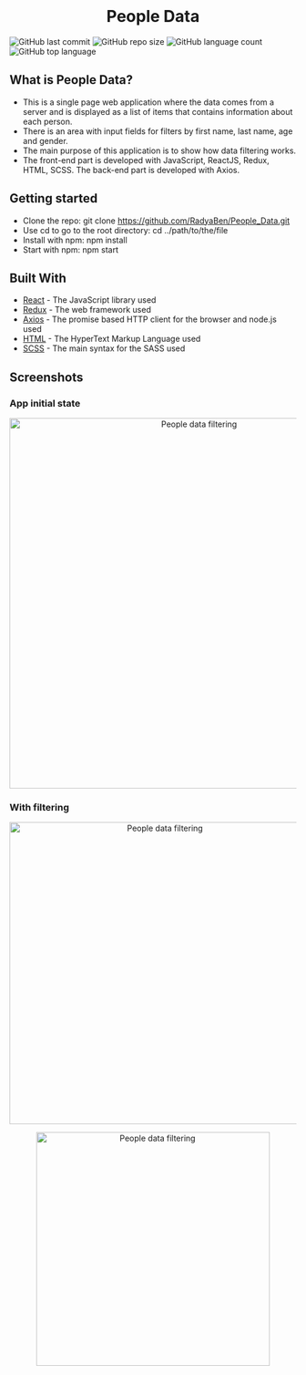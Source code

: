 <div align="center">
  <br>
  <h1>People Data</h1>
</div>

![GitHub last commit](https://img.shields.io/github/last-commit/RadyaBen/People_Data?style=plastic)
![GitHub repo size](https://img.shields.io/github/repo-size/RadyaBen/People_Data?style=plastic)
![GitHub language count](https://img.shields.io/github/languages/count/RadyaBen/People_Data?style=plastic)
![GitHub top language](https://img.shields.io/github/languages/top/RadyaBen/People_Data?style=plastic)

## What is People Data?

* This is a single page web application where the data comes from a server and is displayed as a list of items that contains information about each person. 
* There is an area with input fields for filters by first name, last name, age and gender. 
* The main purpose of this application is to show how data filtering works.
* The front-end part is developed with JavaScript, ReactJS, Redux, HTML, SCSS. The back-end part is developed with Axios.

## Getting started

* Clone the repo: git clone https://github.com/RadyaBen/People_Data.git
* Use cd to go to the root directory: cd ../path/to/the/file
* Install with npm: npm install
* Start with npm: npm start

## Built With

* [React](https://ru.reactjs.org/) - The JavaScript library used
* [Redux](https://redux.js.org/) - The web framework used
* [Axios](https://axios-http.com/) - The promise based HTTP client for the browser and node.js used
* [HTML](https://developer.mozilla.org/ru/docs/Web/HTML) - The HyperText Markup Language used
* [SCSS](https://sass-lang.com/) - The main syntax for the SASS used

## Screenshots

### App initial state 
<p align="center">
	<img src="https://i.postimg.cc/wTYv4Xqd/image.png" height="650px" title="People data filtering"></img>
</p>

### With filtering

<p align="center">
	<img src="https://i.postimg.cc/CMGnjhD7/image.png]" height="530px" title="People data filtering"></img>
</p>

<p align="center">
	<img src="https://i.postimg.cc/XqZVb2vN/image.png" width="410px" title="People data filtering"></img>
</p>